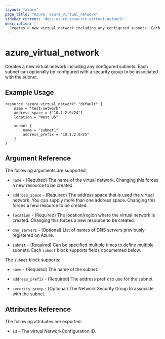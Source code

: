 ```yaml
---
layout: "azure"
page_title: "Azure: azure_virtual_network"
sidebar_current: "docs-azure-resource-virtual-network"
description: |-
  Creates a new virtual network including any configured subnets. Each subnet can optionally be configured with a security group to be associated with the subnet.
---
```


# azure\_virtual\_network

Creates a new virtual network including any configured subnets. Each subnet can
optionally be configured with a security group to be associated with the subnet.

## Example Usage

```
resource "azure_virtual_network" "default" {
    name = "test-network"
    address_space = ["10.1.2.0/24"]
    location = "West US"

    subnet {
        name = "subnet1"
        address_prefix = "10.1.2.0/25"
    }
}
```

## Argument Reference

The following arguments are supported:

* `name` - (Required) The name of the virtual network. Changing this forces a
    new resource to be created.

* `address_space` - (Required) The address space that is used the virtual
    network. You can supply more than one address space. Changing this forces
    a new resource to be created.

* `location` - (Required) The location/region where the virtual network is
    created. Changing this forces a new resource to be created.

* `dns_servers` - (Optional) List of names of DNS servers previously registered
    on Azure.

* `subnet` - (Required) Can be specified multiple times to define multiple
    subnets. Each `subnet` block supports fields documented below.

The `subnet` block supports:

* `name` - (Required) The name of the subnet.

* `address_prefix` - (Required) The address prefix to use for the subnet.

* `security_group` - (Optional) The Network Security Group to associate with
    the subnet.

## Attributes Reference

The following attributes are exported:

* `id` - The virtual NetworkConfiguration ID.
